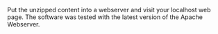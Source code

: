 Put the unzipped content into a webserver and visit your localhost web page. The software was tested with the latest version of the Apache Webserver.